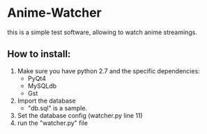 # Anime-Watcher

this is a simple test software, allowing to watch anime streamings.

## How to install:
1. Make sure you have python 2.7 and the specific dependencies:
   - PyQt4
   - MySQLdb
   - Gst
1. Import the database 
	- "db.sql" is a sample.
2. Set the database config (watcher.py line 11)
3. run the "watcher.py" file
